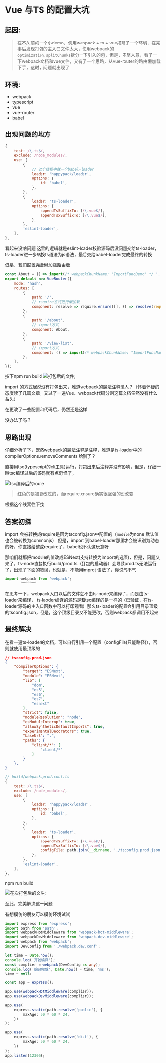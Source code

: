 # Vue 与TS 的配置大坑
## 起因:
> 在不久前的一个小demo，使用webpack + ts + vue搭建了一个环境，在完事后发现打包的主入口文件太大，使用webpack的`optimization.splitChunks`拆分一下引入的包，但是，不尽人意，看了一下webpack文档和vue文件，又有了一个思路，从vue-router的路由懒加载下手，这时，问题就出现了


## 环境:
- webpack
- typescript
- vue
- vue-router
- babel

## 出现问题的地方
```js
{
    test: /\.ts$/,
    exclude: /node_modules/,
    use: [
        {
            // 这个线程中就一个babel-loader
            loader: 'happypack/loader',
            options: {
                id: 'babel',
            },
        },
        {
            loader: 'ts-loader',
            options: {
                appendTsSuffixTo: [/\.vue$/],
                appendTsxSuffixTo: [/\.vue$/],
            },
        },
        'eslint-loader',
    ],
},
```

看起来没啥问题
这里的逻辑就是eslint-loader校验源码后没问题交给ts-loader，ts-loader进一步转换ts语法为js语法，最后交给babel-loader完成最终的转换

但是，我们配置完后懒加载路由后
```js
const About = () => import(/* webpackChunkName: 'ImportFuncDemo' */ '../views/About.vue');
export default new VueRouter({
    mode: 'hash',
    routes: [
        {
            path: '/',
            // require方式进行懒加载
            component: resolve => require.ensure([], () => resolve(require('../views/Home.vue')), 'demo'),
        },
        {
            path: '/about',
            // import方式
            component: About,
        },
        {
            path: '/view-list',
            // import方式
            component: () => import(/* webpackChunkName: "ImportFuncName" */ '../views/ViewList.vue'),
        },
    ],
});
```
按下npm run build
![打包后的文件](../../assets/image/webpack+ts+vue+vue-router的一个坑/打包后的文件.jpg);

import 的方式居然没有打包出来，难道webpack的魔法注释骗人？（怀着怀疑的态度读了几篇文章，又过了一遍Vue、webpack代码分割这篇文档任然没有什么苗头）

在更改了一些配置和代码后，仍然还是这样

没办法了吗？


## 思路出现

仔细分析了下，既然webpack的魔法注释是注释，难道是ts-loader中的compilerOptions.removeComments 给删了？

直接用tsc(typescript的cli工具)运行，打包出来后注释并没有影响，但是，仔细一瞅tsc编译过后的源码就有点奇怪了，

![tsc编译后的route](../../assets/image/webpack+ts+vue+vue-router的一个坑/tsc编译后的route.jpg)
> 红色的是被更改过的，而require.ensure确实很坚强的没改变

根据这个线索往下找

## 答案初探
import 会被转换成require是因为tsconfig.json中配置的（`module`为none 默认值也会被转换为commonjs）
但是，import 到babel-loader那里才会被识别为动态的呀，你直接给整成require了，babel也不认这玩意呀

那咱们就那把module的值改成ESNext(支持转换为import的选项)，但是，问题又来了，ts-node直接执行build/prod.ts（打包的启动器）会导致prod.ts无法运行了，出现了下面的错误，也就是，不能用improt 语法了，你说气不气
```js
import webpack from 'webpack';
       ^^^^^^^
```

在思考一下，webpack入口以后的文件就不由ts-node来编译了，而是由ts-loader来编译，
ts-laoder编译的源码是和tsc编译的是一样的（已验证，在ts-loader源码的主入口函数中可以打印观看）那么ts-loader的配置会引用目录顶级的tsconfig.json，但是，这个顶级目录又不能更改，否则webpack都调用不起来

## 最终解决
在看一遍ts-loader的文档，可以自行引用一个配置（configFile(只能路径)），否则就使用最顶级的
```json
// tsconfig.prod.json
{
    "compilerOptions": {
        "target": "ESNext",
        "module": "ESNext",
        "lib": [
            "dom",
            "es5",
            "es6",
            "es7",
            "esnext"
        ],
        "strict": false,
        "moduleResolution": "node",
        "esModuleInterop": true,
        "allowSyntheticDefaultImports": true,
        "experimentalDecorators": true,
        "baseUrl": ".",
        "paths": {
            "client/*": [
                "client/*"
            ]
        }
    },
}
```




```js
// build/webpack.prod.conf.ts
{
    test: /\.ts$/,
    exclude: /node_modules/,
    use: [
        {
            loader: 'happypack/loader',
            options: {
                id: 'babel',
            },
        },
        {
            loader: 'ts-loader',
            options: {
                appendTsSuffixTo: [/\.vue$/],
                appendTsxSuffixTo: [/\.vue$/],
                configFile: path.join(__dirname, './tsconfig.prod.json'),
            },
        },
        'eslint-loader',
    ],
},
```
npm run build

![在次打包后的文件](../../assets/image/webpack+ts+vue+vue-router的一个坑/在次打包后的文件.jpg);


至此，完美解决这一问题




有想模仿的朋友可以模仿环境试试
```ts
import express from 'express';
import path from 'path';
import webpackHotMiddleware from 'webpack-hot-middleware';
import webpackDevMiddleware from 'webpack-dev-middleware';
import webpack from 'webpack';
import DevConfig from './webpack.dev.conf';

let time = Date.now();
console.log('开始编译');
const complier = webpack(DevConfig as any);
console.log('编译完成', Date.now() - time, 'ms');
time = null;

const app = express();

app.use(webpackHotMiddleware(complier));
app.use(webpackDevMiddleware(complier));

app.use(
    express.static(path.resolve('public'), {
        maxAge: 60 * 60 * 24,
    })
);

app.use(
    express.static(path.resolve('dist'), {
        maxAge: 60 * 60 * 24,
    })
);
app.listen(12305);

```